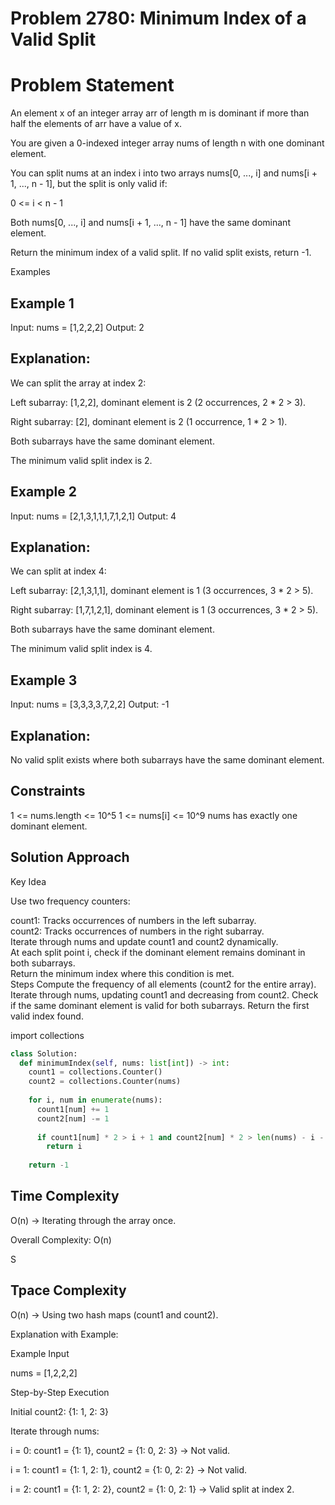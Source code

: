 # Problem 2780: Minimum Index of a Valid Split

# Problem Statement

An element x of an integer array arr of length m is dominant if more than half the elements of arr have a value of x.

You are given a 0-indexed integer array nums of length n with one dominant element.

You can split nums at an index i into two arrays nums[0, ..., i] and nums[i + 1, ..., n - 1], but the split is only valid if:

0 <= i < n - 1

Both nums[0, ..., i] and nums[i + 1, ..., n - 1] have the same dominant element.

Return the minimum index of a valid split. If no valid split exists, return -1.

Examples

##  Example 1

Input: nums = [1,2,2,2]
Output: 2

##  Explanation:

We can split the array at index 2:

Left subarray: [1,2,2], dominant element is 2 (2 occurrences, 2 * 2 > 3).

Right subarray: [2], dominant element is 2 (1 occurrence, 1 * 2 > 1).

Both subarrays have the same dominant element.

The minimum valid split index is 2.

##  Example 2

Input: nums = [2,1,3,1,1,1,7,1,2,1]
Output: 4

##  Explanation:

We can split at index 4:

Left subarray: [2,1,3,1,1], dominant element is 1 (3 occurrences, 3 * 2 > 5).

Right subarray: [1,7,1,2,1], dominant element is 1 (3 occurrences, 3 * 2 > 5).

Both subarrays have the same dominant element.

The minimum valid split index is 4.

##  Example 3

Input: nums = [3,3,3,3,7,2,2]
Output: -1

## Explanation:

No valid split exists where both subarrays have the same dominant element.

## Constraints

1 <= nums.length <= 10^5
1 <= nums[i] <= 10^9
nums has exactly one dominant element.
## Solution Approach


Key Idea

Use two frequency counters:

count1: Tracks occurrences of numbers in the left subarray.<br>
count2: Tracks occurrences of numbers in the right subarray.<br>
Iterate through nums and update count1 and count2 dynamically.<br>
At each split point i, check if the dominant element remains dominant in both subarrays.<br>
Return the minimum index where this condition is met.<br>
Steps
Compute the frequency of all elements (count2 for the entire array).
Iterate through nums, updating count1 and decreasing from count2.
Check if the same dominant element is valid for both subarrays.
Return the first valid index found.


import collections
```python
class Solution:
  def minimumIndex(self, nums: list[int]) -> int:
    count1 = collections.Counter()
    count2 = collections.Counter(nums)
    
    for i, num in enumerate(nums):
      count1[num] += 1
      count2[num] -= 1
      
      if count1[num] * 2 > i + 1 and count2[num] * 2 > len(nums) - i - 1:
        return i
    
    return -1
```
<h2>Time Complexity</h2>

O(n) → Iterating through the array once.

Overall Complexity: O(n)

S<h2>Tpace Complexity</h2>

O(n) → Using two hash maps (count1 and count2).

Explanation with Example:

Example Input

nums = [1,2,2,2]

Step-by-Step Execution

Initial count2: {1: 1, 2: 3}

Iterate through nums:

i = 0: count1 = {1: 1}, count2 = {1: 0, 2: 3} → Not valid.

i = 1: count1 = {1: 1, 2: 1}, count2 = {1: 0, 2: 2} → Not valid.

i = 2: count1 = {1: 1, 2: 2}, count2 = {1: 0, 2: 1} → Valid split at index 2.



